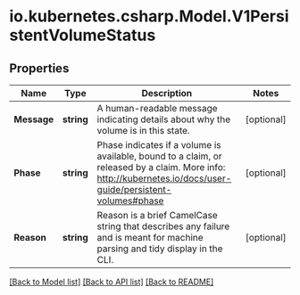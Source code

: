 # io.kubernetes.csharp.Model.V1PersistentVolumeStatus
## Properties

Name | Type | Description | Notes
------------ | ------------- | ------------- | -------------
**Message** | **string** | A human-readable message indicating details about why the volume is in this state. | [optional] 
**Phase** | **string** | Phase indicates if a volume is available, bound to a claim, or released by a claim. More info: http://kubernetes.io/docs/user-guide/persistent-volumes#phase | [optional] 
**Reason** | **string** | Reason is a brief CamelCase string that describes any failure and is meant for machine parsing and tidy display in the CLI. | [optional] 

[[Back to Model list]](../README.md#documentation-for-models) [[Back to API list]](../README.md#documentation-for-api-endpoints) [[Back to README]](../README.md)

